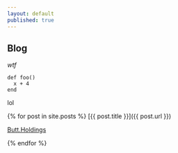 ```yaml
---
layout: default
published: true
---
```


## Blog

_wtf_

    def foo()
      x + 4
    end
    
lol

{% for post in site.posts %}
[{{ post.title }}]({{ post.url }})

[Butt.Holdings](http://butt.holdings "hold on to ur butts")

{% endfor %}